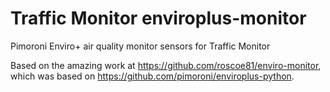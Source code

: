 # Traffic Monitor enviroplus-monitor
Pimoroni Enviro+ air quality monitor sensors for Traffic Monitor

Based on the amazing work at https://github.com/roscoe81/enviro-monitor, which was based on https://github.com/pimoroni/enviroplus-python.


